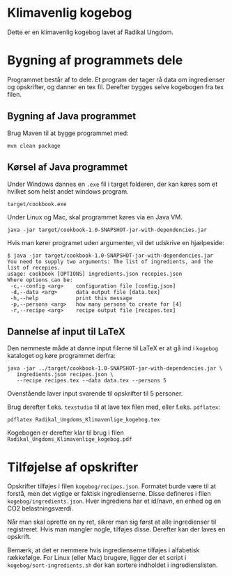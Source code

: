 # Klimavenlig kogebog

Dette er en klimavenlig kogebog lavet af Radikal Ungdom.

# Bygning af programmets dele

Programmet består af to dele. Et program der tager rå data om ingredienser og opskrifter, og danner en tex fil. Derefter bygges selve kogebogen fra tex filen.

## Bygning af Java programmet

Brug Maven til at bygge programmet med:

```
mvn clean package
```

## Kørsel af Java programmet

Under Windows dannes en `.exe` fil i target folderen, der kan køres som et hvilket som helst andet windows program.

```
target/cookbook.exe
```

Under Linux og Mac, skal programmet køres via en Java VM.

```
java -jar target/cookbook-1.0-SNAPSHOT-jar-with-dependencies.jar
```

Hvis man kører programet uden argumenter, vil det udskrive en hjælpeside:

```
$ java -jar target/cookbook-1.0-SNAPSHOT-jar-with-dependencies.jar
You need to supply two arguments: The list of ingredients, and the list of recepies.
usage: cookbook [OPTIONS] ingredients.json recepies.json
Where options can be:
 -c,--config <arg>    configuration file [config.json]
 -d,--data <arg>      data output file [data.tex]
 -h,--help            print this message
 -p,--persons <arg>   how many persons to create for [4]
 -r,--recipe <arg>    recipe output file [recipes.tex]
```

## Dannelse af input til LaTeX

Den nemmeste måde at danne input filerne til LaTeX er at gå ind i `kogebog` kataloget og køre programmet derfra:

```
java -jar ../target/cookbook-1.0-SNAPSHOT-jar-with-dependencies.jar \
   ingredients.json recipes.json \
   --recipe recipes.tex --data data.tex --persons 5
```

Ovenstående laver input svarende til opskrifter til 5 personer.

Brug derefter f.eks. `texstudio` til at lave tex filen med, eller f.eks. `pdflatex`:

```
pdflatex Radikal_Ungdoms_Klimavenlige_kogebog.tex
```

Kogebogen er derefter klar til brug i filen `Radikal_Ungdoms_Klimavenlige_kogebog.pdf`

# Tilføjelse af opskrifter

Opskrifter tilføjes i filen `kogebog/recipes.json`. Formatet burde være til at forstå, men det vigtige er faktisk ingredienserne. Disse defineres i filen `kogebog/ingredients.json`. Hver ingrediens har et id/navn, en enhed og en CO2 belastningsværdi.

Når man skal oprette en ny ret, sikrer man sig først at alle ingredienser til registreret. Hvis man mangler nogle, tilføjes disse. Derefter kan der laves en opskrift.

Bemærk, at det er nemmere hvis ingredienserne tilføjes i alfabetisk rækkefølge. For Linux (eller Mac) brugere, ligger der et script i `kogebog/sort-ingredients.sh` der kan sortere indholdet i ingredienslisten.
